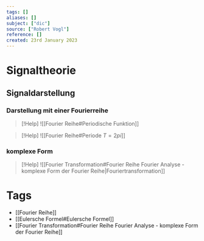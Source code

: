 ```yaml
---
tags: []
aliases: []
subject: ["dic"]
source: ["Robert Vogl"]
reference: []
created: 23rd January 2023
---
```


# Signaltheorie



## Signaldarstellung

### Darstellung mit einer Fourierreihe

>[!Help] 
![[Fourier Reihe#Periodische Funktion]]

> [!Help] 
> ![[Fourier Reihe#Periode $T=2 pi$]]

### komplexe Form

>[!Help] 
>![[Fourier Transformation#Fourier Reihe Fourier Analyse - komplexe Form der Fourier Reihe|Fouriertransformation]]

# Tags

- [[Fourier Reihe]]
- [[Eulersche Formel#Eulersche Formel]]
- [[Fourier Transformation#Fourier Reihe Fourier Analyse - komplexe Form der Fourier Reihe]]
